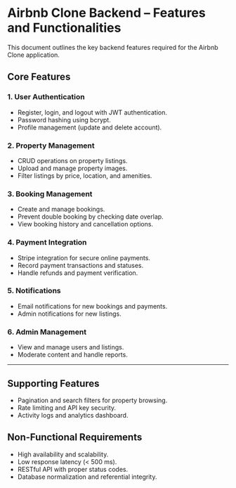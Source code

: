# Airbnb Clone Backend – Features and Functionalities

This document outlines the key backend features required for the Airbnb Clone application.

## Core Features

### 1. User Authentication
- Register, login, and logout with JWT authentication.
- Password hashing using bcrypt.
- Profile management (update and delete account).

### 2. Property Management
- CRUD operations on property listings.
- Upload and manage property images.
- Filter listings by price, location, and amenities.

### 3. Booking Management
- Create and manage bookings.
- Prevent double booking by checking date overlap.
- View booking history and cancellation options.

### 4. Payment Integration
- Stripe integration for secure online payments.
- Record payment transactions and statuses.
- Handle refunds and payment verification.

### 5. Notifications
- Email notifications for new bookings and payments.
- Admin notifications for new listings.

### 6. Admin Management
- View and manage users and listings.
- Moderate content and handle reports.

---

## Supporting Features
- Pagination and search filters for property browsing.
- Rate limiting and API key security.
- Activity logs and analytics dashboard.

## Non-Functional Requirements
- High availability and scalability.
- Low response latency (< 500 ms).
- RESTful API with proper status codes.
- Database normalization and referential integrity.
